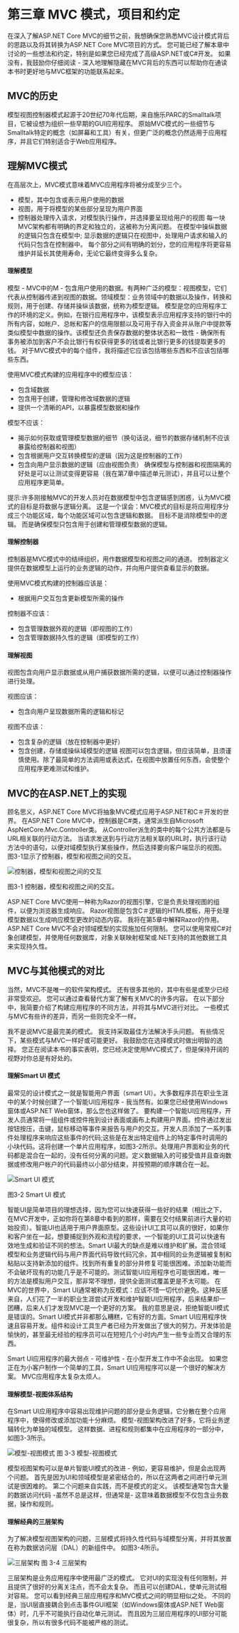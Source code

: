 # 第三章 MVC 模式，项目和约定

在深入了解ASP.NET Core MVC的细节之前，我想确保您熟悉MVC设计模式背后的思路以及将其转换为ASP.NET Core MVC项目的方式。
您可能已经了解本章中讨论的一些想法和约定，特别是如果您已经完成了高级ASP.NET或C#开发。 如果没有，我鼓励你仔细阅读 - 深入地理解隐藏在MVC背后的东西可以帮助你在通读本书时更好地与MVC框架的功能联系起来。

## MVC的历史
模型视图控制器模式起源于20世纪70年代后期，来自施乐PARC的Smalltalk项目，它被设想为组织一些早期的GUI应用程序。 原始MVC模式的一些细节与Smalltalk特定的概念（如屏幕和工具）有关，但更广泛的概念仍然适用于应用程序，并且它们特别适合于Web应用程序。

## 理解MVC模式

在高层次上，MVC模式意味着MVC应用程序将被分成至少三个。

* 模型，其中包含或表示用户使用的数据
* 视图，用于将模型的某些部分呈现为用户界面
* 控制器处理传入请求，对模型执行操作，并选择要呈现给用户的视图
每一块MVC架构都有明确的界定和独立的，这被称为分离问题。 在模型中操纵数据的逻辑只包含在模型中; 显示数据的逻辑只在视图中，处理用户请求和输入的代码只包含在控制器中。 每个部分之间有明确的划分，您的应用程序将更容易维护并延长其使用寿命，无论它最终变得多么复杂。

#### 理解模型
模型 - MVC中的M - 包含用户使用的数据。有两种广泛的模型：视图模型，它们代表从控制器传递到视图的数据。领域模型：业务领域中的数据以及操作，转换和规则，用于创建、存储并操纵该数据，统称为模型逻辑。
模型是您的应用程序工作的环境的定义。例如，在银行应用程序中，该模型表示应用程序支持的银行中的所有内容，如帐户、总帐和客户的信用限额以及可用于存入资金并从账户中提款等类似模型中数据的操作。该模型还负责保存数据的整体状态和一致性 - 确保所有事务被添加到客户不会比银行有权获得更多的钱或者比银行更多的钱提取更多的钱。
对于MVC模式中的每个组件，我将描述它应该包括哪些东西和不应该包括哪些东西。

使用MVC模式构建的应用程序中的模型应该：

* 包含域数据
* 包含用于创建，管理和修改域数据的逻辑
* 提供一个清晰的API，以暴露模型数据和操作

模型不应该：

* 揭示如何获取或管理模型数据的细节（换句话说，细节的数据存储机制不应该暴露给控制器和视图）
* 包含根据用户交互转换模型的逻辑（因为这是控制器的工作）
* 包含向用户显示数据的逻辑（应由视图负责）
确保模型与控制器和视图隔离的好处是可以让测试变得更容易（我在第7章中描述单元测试），并且可以让整个应用程序更简单。

提示:许多刚接触MVC的开发人员对在数据模型中包含逻辑感到困惑，认为MVC模式的目标是将数据与逻辑分离。 这是一个误会：MVC模式的目标是将应用程序分成三个功能区域，每个功能区域可以包含逻辑和数据。 目标不是消除模型中的逻辑。 而是确保模型只包含用于创建和管理模型数据的逻辑。

#### 理解控制器
控制器是MVC模式中的结缔组织，用作数据模型和视图之间的通道。 控制器定义提供在数据模型上运行的业务逻辑的动作，并向用户提供查看显示的数据。

使用MVC模式构建的控制器应该是：
* 根据用户交互包含更新模型所需的操作

控制器不应该：
* 包含管理数据外观的逻辑（即视图的工作）
* 包含管理数据持久性的逻辑（即模型的工作）

#### 理解视图
视图包含向用户显示数据或从用户捕获数据所需的逻辑，以便可以通过控制器操作进行处理。 

视图应该：
* 包含向用户呈现数据所需的逻辑和标记

视图不应该：
* 包含复杂的逻辑（放在控制器中更好）
* 包含创建，存储或操纵域模型的逻辑
视图可以包含逻辑，但应该简单，且须谨慎使用。除了最简单的方法调用或表达式，在视图中放置任何东西，会使整个应用程序更难测试和维护。

## MVC的在ASP.NET上的实现
顾名思义，ASP.NET Core MVC将抽象MVC模式应用于ASP.NET和C＃开发的世界。 在ASP.NET Core MVC中，控制器是C#类，通常派生自Microsoft AspNetCore.Mvc.Controller类。 从Controller派生的类中的每个公共方法都是与URL相关联的行动方法。 当请求发送到与行动方法相关联的URL时，执行该行动方法中的语句，以便对域模型执行某些操作，然后选择要向客户端显示的视图。
图3-1显示了控制器，模型和视图之间的交互。

![控制器，模型和视图之间的交互](/imgs/fig.3.1.png)

图3-1 控制器，模型和视图之间的交互。

ASP.NET Core MVC使用一种称为Razor的视图引擎，它是负责处理视图的组件，以便为浏览器生成响应。 Razor视图是包含C＃逻辑的HTML模板，用于处理模型数据以生成响应模型更改的动态内容。 我将在第5章中解释Razor的作用。
ASP.NET Core MVC不会对领域模型的实现施加任何限制。 您可以使用常规C#对象创建模型，并使用任何数据库，对象关联映射框架或.NET支持的其他数据工具来实现持久性。

## MVC与其他模式的对比

当然，MVC不是唯一的软件架构模式。 还有很多其他的，其中有些是或至少已经非常受欢迎。 您可以通过查看替代方案了解有关MVC的许多内容。 在以下部分中，我简要介绍了构建应用程序的不同方法，并将其与MVC进行对比。 一些模式与MVC有些许的差异，而另一些则完全不一样。

我不是说MVC是最完美的模式。 我支持采取最佳方法解决手头问题。 有些情况下，某些模式与MVC一样好或可能更好。 我鼓励您在选择模式时做出明智的选择。 您正在阅读本书的事实表明，您已经决定使用MVC模式了，但是保持开阔的视野对你总是有好处的。

#### 理解Smart UI 模式

最常见的设计模式之一就是智能用户界面（smart UI）。大多数程序员在职业生涯中的某个时候创建​​了一个智能UI应用程序 - 我当然有。如果您已经使用Windows窗体或ASP.NET Web窗体，那么您也这样做了。
要构建一个智能UI应用程序，开发人员通常将一组组件或控件拖到设计表面或画布上构建用户界面。控件通过发出按钮按压，击键，鼠标移动等事件来报告与用户的交互。开发人员添加了一系列事件处理程序来响应这些事件的代码;这些是在发出特定组件上的特定事件时调用的小块代码。这将创建一个单片应用程序，如图3-2所示。处理用户界面和业务的代码都是混合在一起的，没有任何分离的问题。定义数据输入的可接受值并且查询数据或修改用户帐户的代码最终以小部分结束，并按预期的顺序耦合在一起。

![Smart UI 模式](/imgs/fig.3-2.png)

图3-2 Smart UI 模式

智能UI是简单项目的理想选择，因为您可以快速获得一些好的结果（相比之下，在MVC开发中，正如你将在第8章中看到的那样，需要在交付结果前进行大量的初始投资）。智能UI也适用于用户界面原型。这些设计UI工具可以真的很好，如果你和客户坐在一起，想要捕捉到外观和流程的要求，一个智能的UI工具可以快速有效地生成和验证不同的想法。Smart UI最大的缺点是难以维护和扩展。混合领域模型和业务逻辑代码与用户界面代码导致代码冗余，其中相同的业务逻辑被复制和粘贴以支持新添加的组件。找到所有重复的部分并修复可能很困难。添加新功能而不会破坏现有的功能几乎是不可能的。测试智能UI应用程序也可能很困难，唯一的方法是模拟用户交互，那非常不理想，提供全面测试覆盖更是不太可能。
在MVC的世界中，Smart UI通常被称为反模式：应该不惜一切代价避免。这种反感来自，人们花了一半的职业生涯尝试开发和维护智能UI应用程序，后来结果却一团糟，后来人们才发现MVC是一个更好的方案。
我的意思是说，拒绝智能UI模式是错误的。Smart UI模式并非都那么糟糕，它有好的方面。Smart UI应用程序快速且容易开发。组件和设计工具生产者已经为开发做出了很大的努力。开发体验是愉快的，甚至最无经验的程序员可以在短短几个小时内产生一些专业而又合理的东西。

Smart UI应用程序的最大弱点 - 可维护性 - 在小型开发工作中不会出现。 如果您正在为小客户制作一个简单的工具，Smart UI应用程序可以是一个很好的解决方案。 MVC应用程序太复杂太烦人。

#### 理解模型-视图体系结构
在Smart UI应用程序中容易出现维护问题的部分是业务逻辑，它分散在整个应用程序中，使得修改或添加功能十分麻烦。 模型-视图架构改进了好多，它将业务逻辑转化为单独的域模型。 这样数据、进程和规则都集中在应用程序的一部分中，如图3-3所示。

![模型-视图模式](/imgs/fig.3-3.png)
图 3-3 模型-视图模式

模型视图架构可以是单片智能UI模式的改进 - 例如，更容易维护，但是会出现两个问题。 首先是因为UI和领域模型是紧密结合的，所以在这两者之间进行单元测试是很困难的。 第二个问题来自实践，而不是模式的定义。 该模型通常包含大量的数据访问代码 -虽然不总是这样，但通常是- 这意味着数据模型不仅包含业务数据，操作和规则。

#### 理解经典的三层架构

为了解决模型视图架构的问题，三层模式将持久性代码与域模型分离，并将其放置在称为数据访问层（DAL）的新组件中。 如图3-4所示。

![三层架构](/imgs/fig.3-4.png)
图 3-4 三层架构

三层架构是业务应用程序中使用最广泛的模式。 它对UI的实现没有任何限制，并且提供了很好的分离关注点，而不会太复杂。 而且可以创建DAL，使单元测试相对容易。 您可以看到经典三层应用程序和MVC模式之间的明显相似之处。 不同的是，当UI层直接耦合到点击事件GUI框架（如Windows窗体或ASP.NET Web窗体）时，几乎不可能执行自动化单元测试。 而且因为三层应用程序的UI部分可能很复杂，所以有很多代码不能被严格的测试。